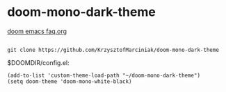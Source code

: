 # doom-mono-dark-theme
[doom emacs faq.org](https://github.com/doomemacs/doomemacs/blob/master/docs/faq.org#how-do-i-change-the-theme)

``` shell

git clone https://github.com/KrzysztofMarciniak/doom-mono-dark-theme
```
$DOOMDIR/config.el:
``` emacs-lisp
(add-to-list 'custom-theme-load-path "~/doom-mono-dark-theme")
(setq doom-theme 'doom-mono-white-black)
```
